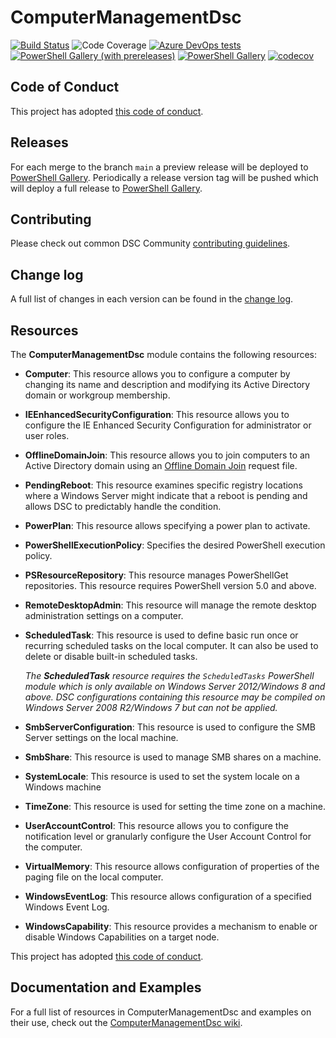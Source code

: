 # ComputerManagementDsc

[![Build Status](https://dev.azure.com/dsccommunity/ComputerManagementDsc/_apis/build/status/dsccommunity.ComputerManagementDsc?branchName=main)](https://dev.azure.com/dsccommunity/ComputerManagementDsc/_build/latest?definitionId=18&branchName=main)
![Code Coverage](https://img.shields.io/azure-devops/coverage/dsccommunity/ComputerManagementDsc/18/main)
[![Azure DevOps tests](https://img.shields.io/azure-devops/tests/dsccommunity/ComputerManagementDsc/18/main)](https://dsccommunity.visualstudio.com/ComputerManagementDsc/_test/analytics?definitionId=18&contextType=build)
[![PowerShell Gallery (with prereleases)](https://img.shields.io/powershellgallery/vpre/ComputerManagementDsc?label=ComputerManagementDsc%20Preview)](https://www.powershellgallery.com/packages/ComputerManagementDsc/)
[![PowerShell Gallery](https://img.shields.io/powershellgallery/v/ComputerManagementDsc?label=ComputerManagementDsc)](https://www.powershellgallery.com/packages/ComputerManagementDsc/)
[![codecov](https://codecov.io/gh/dsccommunity/ComputerManagementDsc/branch/main/graph/badge.svg)](https://codecov.io/gh/dsccommunity/ComputerManagementDsc)

## Code of Conduct

This project has adopted [this code of conduct](CODE_OF_CONDUCT.md).

## Releases

For each merge to the branch `main` a preview release will be
deployed to [PowerShell Gallery](https://www.powershellgallery.com/).
Periodically a release version tag will be pushed which will deploy a
full release to [PowerShell Gallery](https://www.powershellgallery.com/).

## Contributing

Please check out common DSC Community [contributing guidelines](https://dsccommunity.org/guidelines/contributing).

## Change log

A full list of changes in each version can be found in the [change log](CHANGELOG.md).

## Resources

The **ComputerManagementDsc** module contains the following resources:

- **Computer**: This resource allows you to configure a computer by changing its
  name and description and modifying its Active Directory domain or workgroup
  membership.
- **IEEnhancedSecurityConfiguration**: This resource allows you to configure
  the IE Enhanced Security Configuration for administrator or user roles.
- **OfflineDomainJoin**: This resource allows you to join computers to an Active
  Directory domain using an [Offline Domain Join](https://technet.microsoft.com/en-us/library/offline-domain-join-djoin-step-by-step(v=ws.10).aspx)
  request file.
- **PendingReboot**: This resource examines specific registry locations where
  a Windows Server might indicate that a reboot is pending and allows DSC to
  predictably handle the condition.
- **PowerPlan**: This resource allows specifying a power plan to activate.
- **PowerShellExecutionPolicy**: Specifies the desired PowerShell execution policy.
- **PSResourceRepository**: This resource manages PowerShellGet repositories. This resource requires PowerShell version 5.0 and above.
- **RemoteDesktopAdmin**: This resource will manage the remote desktop administration
  settings on a computer.
- **ScheduledTask**: This resource is used to define basic run once or recurring
  scheduled tasks on the local computer. It can also be used to delete or disable
  built-in scheduled tasks.

  _The **ScheduledTask** resource requires the `ScheduledTasks` PowerShell module
  which is only available on Windows Server 2012/Windows 8 and above. DSC configurations
  containing this resource may be compiled on Windows Server 2008 R2/Windows 7 but
  can not be applied._
- **SmbServerConfiguration**: This resource is used to configure the SMB Server
  settings on the local machine.
- **SmbShare**: This resource is used to manage SMB shares on a machine.
- **SystemLocale**: This resource is used to set the system locale on a
  Windows machine
- **TimeZone**: This resource is used for setting the time zone on a machine.
- **UserAccountControl**: This resource allows you to configure the notification
  level or granularly configure the User Account Control for the computer.
- **VirtualMemory**: This resource allows configuration of properties of the
  paging file on the local computer.
- **WindowsEventLog**: This resource allows configuration of a specified
  Windows Event Log.
- **WindowsCapability**: This resource provides a mechanism to enable or disable
  Windows Capabilities on a target node.

This project has adopted [this code of conduct](CODE_OF_CONDUCT.md).

## Documentation and Examples

For a full list of resources in ComputerManagementDsc and examples on their use,
check out the [ComputerManagementDsc wiki](https://github.com/dsccommunity/ComputerManagementDsc/wiki).
